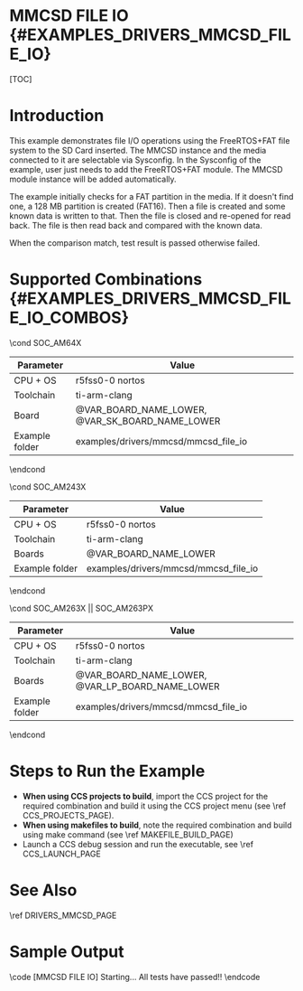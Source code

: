 # MMCSD FILE IO {#EXAMPLES_DRIVERS_MMCSD_FILE_IO}

[TOC]

# Introduction

This example demonstrates file I/O operations using the FreeRTOS+FAT file system to the SD Card inserted. The MMCSD instance and the media connected to it are selectable via Sysconfig. In the Sysconfig of the example, user just needs to add the FreeRTOS+FAT module. The MMCSD module instance will be added automatically.

The example initially checks for a FAT partition in the media. If it doesn't find one, a 128 MB partition is created (FAT16). Then a file is created and some known data is written to that. Then the file is closed and re-opened for read back. The file is then read back and compared with the known data.

When the comparison match, test result is passed otherwise failed.

# Supported Combinations {#EXAMPLES_DRIVERS_MMCSD_FILE_IO_COMBOS}

\cond SOC_AM64X

 Parameter      | Value
 ---------------|-----------
 CPU + OS       | r5fss0-0 nortos
 Toolchain      | ti-arm-clang
 Board          | @VAR_BOARD_NAME_LOWER, @VAR_SK_BOARD_NAME_LOWER
 Example folder | examples/drivers/mmcsd/mmcsd_file_io

\endcond

\cond SOC_AM243X

 Parameter      | Value
 ---------------|-----------
 CPU + OS       | r5fss0-0 nortos
 Toolchain      | ti-arm-clang
 Boards         | @VAR_BOARD_NAME_LOWER
 Example folder | examples/drivers/mmcsd/mmcsd_file_io

\endcond

\cond SOC_AM263X || SOC_AM263PX

 Parameter      | Value
 ---------------|-----------
 CPU + OS       | r5fss0-0 nortos
 Toolchain      | ti-arm-clang
 Boards         | @VAR_BOARD_NAME_LOWER, @VAR_LP_BOARD_NAME_LOWER
 Example folder | examples/drivers/mmcsd/mmcsd_file_io

\endcond

# Steps to Run the Example

- **When using CCS projects to build**, import the CCS project for the required combination
  and build it using the CCS project menu (see \ref CCS_PROJECTS_PAGE).
- **When using makefiles to build**, note the required combination and build using
  make command (see \ref MAKEFILE_BUILD_PAGE)
- Launch a CCS debug session and run the executable, see \ref CCS_LAUNCH_PAGE

# See Also

\ref DRIVERS_MMCSD_PAGE

# Sample Output

\code
[MMCSD FILE IO] Starting...
All tests have passed!!
\endcode
